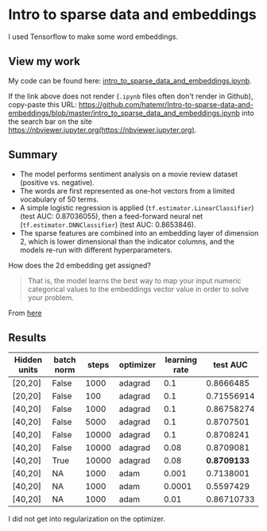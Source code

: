 # Intro to sparse data and embeddings
I used Tensorflow to make some word embeddings.

## View my work
My code can be found here: [intro_to_sparse_data_and_embeddings.ipynb](intro_to_sparse_data_and_embeddings.ipynb).

If the link above does not render (`.ipynb` files often don't render in Github), copy-paste this URL: https://github.com/hatemr/Intro-to-sparse-data-and-embeddings/blob/master/intro_to_sparse_data_and_embeddings.ipynb into the search bar on the site https://nbviewer.jupyter.org(https://nbviewer.jupyter.org).

## Summary
* The model performs sentiment analysis on a movie review dataset (positive vs. negative).
* The words are first represented as one-hot vectors from a limited vocabulary of 50 terms.
* A simple logistic regression is applied (`tf.estimator.LinearClassifier`) (test AUC: 0.87036055), then a feed-forward neural net (`tf.estimator.DNNClassifier`) (test AUC: 0.8653846).
* The sparse features are combined into an embedding layer of dimension 2, which is lower dimensional than the indicator columns, and the models re-run with different hyperparameters.

How does the 2d embedding get assigned?
> That is, the model learns the best way to map your input numeric categorical values to the embeddings vector value in order to solve your problem.

From [here](https://developers.googleblog.com/2017/11/introducing-tensorflow-feature-columns.html)

## Results
| Hidden units | batch norm | steps | optimizer | learning rate | test AUC |
| -- | -- | -- | -- | -- | -- |
| [20,20] | False | 1000 | adagrad | 0.1 | 0.8666485 |
| [20,20] | False | 100 | adagrad | 0.1 | 0.71556914 |
| [40,20] | False | 1000 | adagrad | 0.1 | 0.86758274 |
| [40,20] | False | 5000 | adagrad | 0.1 | 0.8707501 |
| [40,20] | False | 10000 | adagrad | 0.1 | 0.8708241 |
| [40,20] | False | 10000 | adagrad | 0.08 | 0.8709081 |
| [40,20] | True | 10000 | adagrad | 0.08 | __0.8709133__ |
| [40,20] | NA | 1000 | adam | 0.001 | 0.7138001 |
| [40,20] | NA | 1000 | adam | 0.0001 | 0.5597429 |
| [40,20] | NA | 1000 | adam | 0.01 | 0.86710733 |

I did not get into regularization on the optimizer.
